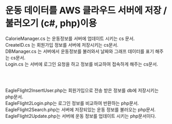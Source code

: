 # 운동 데이터를 AWS 클라우드 서버에 저장 / 불러오기 (c#, php)이용

CalorieManager.cs 는 운동정보를 서버에 업데이트 시키는 cs 문서. <br>
CreateID.cs 는 회원가입 정보를 서버에 저장시키는 cs문서.<br>
DBManager.cs 는 서버에서 운동정보를 불러와서 날짜와 그래프 데이터를 표기 해주는 cs문서.<br>
Login.cs 는 서버에 로그인 요청을 하고 정보를 비교하여 접속하게 해주는 cs문서.<br>

<br><br>

EagleFlight2InsertUser.php는 회원가입으로 전송 받은 정보를 db에 저장시키는 php문서.<br>
EagleFlight2Login.php는 로그인 정보를 비교하여 반환하는 php문서.<br>
EagleFlight2Search.php는 서버에 저장되있는 운동 정보를 불러오는 php문서.<br>
EagleFlight2Update.php는 서버에 운동 정보를 업데이트 시키는 php문서이다.<br>
